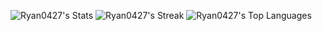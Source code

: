 ![Ryan0427's Stats](https://github-readme-stats.vercel.app/api?username=Ryan0427&theme=vue-dark&show_icons=true&hide_border=false&count_private=true)
![Ryan0427's Streak](https://github-readme-streak-stats.herokuapp.com/?user=Ryan0427&theme=vue-dark&hide_border=false)
![Ryan0427's Top Languages](https://github-readme-stats.vercel.app/api/top-langs/?username=Ryan0427&theme=vue-dark&show_icons=true&hide_border=false&layout=compact)
<!--
**Ryan0427/Ryan0427** is a ✨ _special_ ✨ repository because its `README.md` (this file) appears on your GitHub profile.

Here are some ideas to get you started:

- 🔭 I’m currently working on ...
- 🌱 I’m currently learning ...
- 👯 I’m looking to collaborate on ...
- 🤔 I’m looking for help with ...
- 💬 Ask me about ...
- 📫 How to reach me: ...
- 😄 Pronouns: ...
- ⚡ Fun fact: ...
-->

